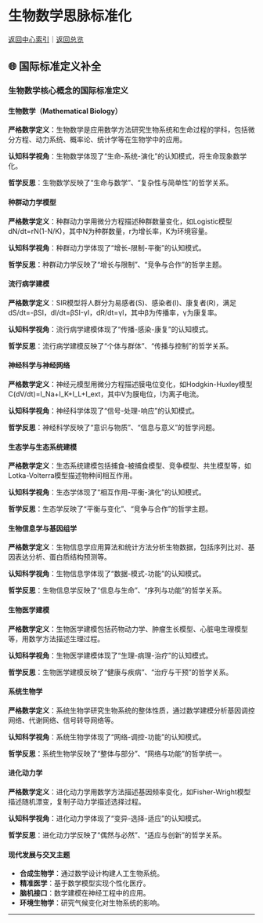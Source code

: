 # 生物数学思脉标准化

[返回中心索引](./00-思脉体系中心索引.md)｜[返回总览](./00-思脉体系总览.md)

## 🌐 国际标准定义补全

### 生物数学核心概念的国际标准定义

#### 生物数学（Mathematical Biology）

**严格数学定义**：生物数学是应用数学方法研究生物系统和生命过程的学科，包括微分方程、动力系统、概率论、统计学等在生物学中的应用。

**认知科学视角**：生物数学体现了“生命-系统-演化”的认知模式，将生命现象数学化。

**哲学反思**：生物数学反映了“生命与数学”、“复杂性与简单性”的哲学关系。

#### 种群动力学模型

**严格数学定义**：种群动力学用微分方程描述种群数量变化，如Logistic模型dN/dt=rN(1-N/K)，其中N为种群数量，r为增长率，K为环境容量。

**认知科学视角**：种群动力学体现了“增长-限制-平衡”的认知模式。

**哲学反思**：种群动力学反映了“增长与限制”、“竞争与合作”的哲学主题。

#### 流行病学建模

**严格数学定义**：SIR模型将人群分为易感者(S)、感染者(I)、康复者(R)，满足dS/dt=-βSI，dI/dt=βSI-γI，dR/dt=γI，其中β为传播率，γ为康复率。

**认知科学视角**：流行病学建模体现了“传播-感染-康复”的认知模式。

**哲学反思**：流行病学建模反映了“个体与群体”、“传播与控制”的哲学关系。

#### 神经科学与神经网络

**严格数学定义**：神经元模型用微分方程描述膜电位变化，如Hodgkin-Huxley模型C(dV/dt)=I_Na+I_K+I_L+I_ext，其中V为膜电位，I为离子电流。

**认知科学视角**：神经科学体现了“信号-处理-响应”的认知模式。

**哲学反思**：神经科学反映了“意识与物质”、“信息与意义”的哲学问题。

#### 生态学与生态系统建模

**严格数学定义**：生态系统建模包括捕食-被捕食模型、竞争模型、共生模型等，如Lotka-Volterra模型描述物种间相互作用。

**认知科学视角**：生态学体现了“相互作用-平衡-演化”的认知模式。

**哲学反思**：生态学反映了“平衡与变化”、“竞争与合作”的哲学主题。

#### 生物信息学与基因组学

**严格数学定义**：生物信息学应用算法和统计方法分析生物数据，包括序列比对、基因表达分析、蛋白质结构预测等。

**认知科学视角**：生物信息学体现了“数据-模式-功能”的认知模式。

**哲学反思**：生物信息学反映了“信息与生命”、“序列与功能”的哲学关系。

#### 生物医学建模

**严格数学定义**：生物医学建模包括药物动力学、肿瘤生长模型、心脏电生理模型等，用数学方法描述生理过程。

**认知科学视角**：生物医学建模体现了“生理-病理-治疗”的认知模式。

**哲学反思**：生物医学建模反映了“健康与疾病”、“治疗与干预”的哲学关系。

#### 系统生物学

**严格数学定义**：系统生物学研究生物系统的整体性质，通过数学建模分析基因调控网络、代谢网络、信号转导网络等。

**认知科学视角**：系统生物学体现了“网络-调控-功能”的认知模式。

**哲学反思**：系统生物学反映了“整体与部分”、“网络与功能”的哲学统一。

#### 进化动力学

**严格数学定义**：进化动力学用数学方法描述基因频率变化，如Fisher-Wright模型描述随机漂变，复制子动力学描述选择过程。

**认知科学视角**：进化动力学体现了“变异-选择-适应”的认知模式。

**哲学反思**：进化动力学反映了“偶然与必然”、“适应与创新”的哲学关系。

#### 现代发展与交叉主题

- **合成生物学**：通过数学设计构建人工生物系统。
- **精准医学**：基于数学模型实现个性化医疗。
- **脑机接口**：数学建模在神经工程中的应用。
- **环境生物学**：研究气候变化对生物系统的影响。

---
